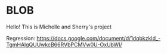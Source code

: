 # BLOB
Hello! This is Michelle and Sherry's project

Regression: https://docs.google.com/document/d/1dqbkzkId_-TgmHAlgQUUwkcB66RVbPCMVw0U-OxUbWI/
